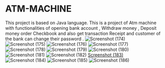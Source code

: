 # ATM-MACHINE
This project is based on Java language.
This is a project of Atm machine with functionalities of opening bank account , Withdraw money , Deposit money 
order Checkbook and  also get transaction Receipt and customer of the bank can change their password .
![Screenshot (174)](https://user-images.githubusercontent.com/98160883/207006009-9be57dce-4294-4847-bf18-b4d8a7c9bfa5.png)
![Screenshot (175)](https://user-images.githubusercontent.com/98160883/207006089-db1ad83b-6b57-46a2-bf80-083e4a8471a6.png)
![Screenshot (176)](https://user-images.githubusercontent.com/98160883/207004543-49b00f08-9c34-458f-8af4-d5129d1ec7ef.png)
![Screenshot (177)](https://user-images.githubusercontent.com/98160883/207004571-509954f1-18b0-4efe-90fa-95d0b61c4eda.png)
![Screenshot (178)](https://user-images.githubusercontent.com/98160883/207004585-024de31e-5f0e-4d2f-b1fc-e245db83b38c.png)
![Screenshot (179)](https://user-images.githubusercontent.com/98160883/207004601-2a290812-774b-4e22-b67c-f2c21f598625.png)
![Screenshot (180)](https://user-images.githubusercontent.com/98160883/207004618-709893c7-428d-4c8f-bc35-254535b1fdc0.png)
![Screenshot (181)](https://user-images.githubusercontent.com/98160883/207004858-d9500d5f-75d5-4317-a889-a46c8bae83fa.png)
![Screenshot (182)](https://user-images.githubusercontent.com/98160883/207006606-4e6099f4-7fc1-4c5c-880f-937b1924f283.png)
[Screenshot (183)](https://user-images.githubusercontent.com/98160883/207004893-ab0fa221-5881-4b90-8ef2-340f7862b883.png)
![Screenshot (184)](https://user-images.githubusercontent.com/98160883/207006660-d14eeddf-162c-40f8-bea9-ccd2af0187d4.png)
![Screenshot (185)](https://user-images.githubusercontent.com/98160883/207006677-131c87a2-8176-4b6b-b3f4-d3313b3cdcd3.png)
![Screenshot (186)](https://user-images.githubusercontent.com/98160883/207006690-1841bb51-6c45-416c-a5ec-40b2b7ae2cfe.png)
